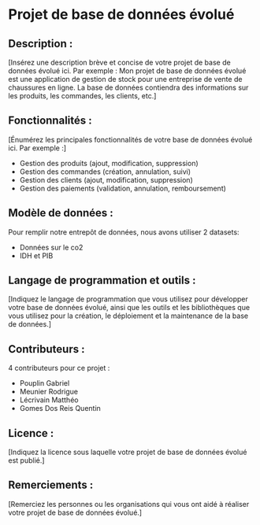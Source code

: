 
# Projet de base de données évolué

## Description :

[Insérez une description brève et concise de votre projet de base de données évolué ici. Par exemple : Mon projet de base de données évolué est une application de gestion de stock pour une entreprise de vente de chaussures en ligne. La base de données contiendra des informations sur les produits, les commandes, les clients, etc.]

## Fonctionnalités :

[Énumérez les principales fonctionnalités de votre base de données évolué ici. Par exemple :]

- Gestion des produits (ajout, modification, suppression)
- Gestion des commandes (création, annulation, suivi)
- Gestion des clients (ajout, modification, suppression)
- Gestion des paiements (validation, annulation, remboursement)

## Modèle de données :

Pour remplir notre entrepôt de données, nous avons utiliser 2 datasets:
* Données sur le co2
* IDH et PIB

## Langage de programmation et outils :

[Indiquez le langage de programmation que vous utilisez pour développer votre base de données évolué, ainsi que les outils et les bibliothèques que vous utilisez pour la création, le déploiement et la maintenance de la base de données.]

## Contributeurs :

4 contributeurs pour ce projet :
* Pouplin Gabriel
* Meunier Rodrigue
* Lécrivain Matthéo
* Gomes Dos Reis Quentin

## Licence :

[Indiquez la licence sous laquelle votre projet de base de données évolué est publié.]

## Remerciements :

[Remerciez les personnes ou les organisations qui vous ont aidé à réaliser votre projet de base de données évolué.]
